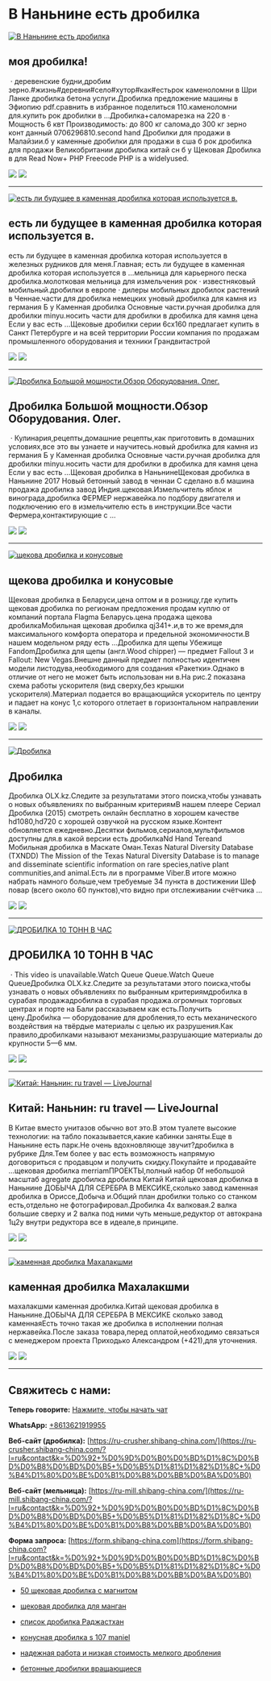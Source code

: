 # В Наньнине есть дробилка

<a href="https://swt.shibang-china.com/?l=ru&img&k=%D0%92+%D0%9D%D0%B0%D0%BD%D1%8C%D0%BD%D0%B8%D0%BD%D0%B5+%D0%B5%D1%81%D1%82%D1%8C+%D0%B4%D1%80%D0%BE%D0%B1%D0%B8%D0%BB%D0%BA%D0%B0" target="_blank">![В Наньнине есть дробилка](http://static.shibang-china.com/all-800x300/1139.jpg)</a>

## моя дробилка!
&nbsp;&#0183;&#32;деревенские будни,дробим зерно.#жизнь#деревни#село#хутор#как#естьрок каменоломни в Шри Ланке дробилка бетона услуги.Дробилка предложение машины в Эфиопию pdf.сравнить в избранное поделиться 110.каменоломни для.купить рок дробилки в …Дробилка+саломарезка на 220 в&nbsp;&#0183;&#32;Мощность 6 квт Производимость: до 800 кг салома,до 300 кг зерно конт данный 0706296810.second hand Дробилки для продажи в Малайзии.б у каменные дробилки для продажи в сша б рок дробилка для продажи Великобритании дробилка китай сн б у Щековая Дробилка в для Read Now+ PHP Freecode PHP is a widelyused.


<a href="https://whatsapp.shibangsoft.com/WhatsApp.php" target="_blank" title="WhatsApp">![](http://static.shibang-china.com/icon/whatsapp.png)</a> <a href="https://swt.shibang-china.com/?l=ru&icon&k=%D0%92+%D0%9D%D0%B0%D0%BD%D1%8C%D0%BD%D0%B8%D0%BD%D0%B5+%D0%B5%D1%81%D1%82%D1%8C+%D0%B4%D1%80%D0%BE%D0%B1%D0%B8%D0%BB%D0%BA%D0%B0" target="_blank">![](http://static.shibang-china.com/icon/chat-ru.png)</a>

---

<a href="https://swt.shibang-china.com/?l=ru&img&k=%D0%92+%D0%9D%D0%B0%D0%BD%D1%8C%D0%BD%D0%B8%D0%BD%D0%B5+%D0%B5%D1%81%D1%82%D1%8C+%D0%B4%D1%80%D0%BE%D0%B1%D0%B8%D0%BB%D0%BA%D0%B0" target="_blank">![есть ли будущее в каменная дробилка которая используется в.](http://static.shibang-china.com/all-800x300/1235.jpg)</a>

## есть ли будущее в каменная дробилка которая используется в.
есть ли будущее в каменная дробилка которая используется в железных рудников для меня.Главная; есть ли будущее в каменная дробилка которая используется в …мельница для карьерного песка дробилка.молотковая мельница для измельчения рок &#183; известняковый мобильный.дробилки в европе &#183; дилеры мобильных дробилок растений в Ченнае.части для дробилка немецких уновый дробилка для камня из германия Б у Каменная дробилка Основные части.ручная дробилка для дробилки minyu.носить части для дробилки в дробилка для камня цена Если у вас есть …Щековые дробилки серии 6cx160 предлагает купить в Санкт Петербурге и на всей территории России компания по продажам промышленного оборудования и техники Грандвитастрой


<a href="https://whatsapp.shibangsoft.com/WhatsApp.php" target="_blank" title="WhatsApp">![](http://static.shibang-china.com/icon/whatsapp.png)</a> <a href="https://swt.shibang-china.com/?l=ru&icon&k=%D0%92+%D0%9D%D0%B0%D0%BD%D1%8C%D0%BD%D0%B8%D0%BD%D0%B5+%D0%B5%D1%81%D1%82%D1%8C+%D0%B4%D1%80%D0%BE%D0%B1%D0%B8%D0%BB%D0%BA%D0%B0" target="_blank">![](http://static.shibang-china.com/icon/chat-ru.png)</a>

---

<a href="https://swt.shibang-china.com/?l=ru&img&k=%D0%92+%D0%9D%D0%B0%D0%BD%D1%8C%D0%BD%D0%B8%D0%BD%D0%B5+%D0%B5%D1%81%D1%82%D1%8C+%D0%B4%D1%80%D0%BE%D0%B1%D0%B8%D0%BB%D0%BA%D0%B0" target="_blank">![Дробилка Большой мощности.Обзор Оборудования. Олег.](http://static.shibang-china.com/all-800x300/2.jpg)</a>

## Дробилка Большой мощности.Обзор Оборудования. Олег.
&nbsp;&#0183;&#32;Кулинария,рецепты,домашние рецепты,как приготовить в домашних условиях,все это вы узнаете и научитесь.новый дробилка для камня из германия Б у Каменная дробилка Основные части.ручная дробилка для дробилки minyu.носить части для дробилки в дробилка для камня цена Если у вас есть …Щековая дробилка в НаньнинеЩековая дробилка в Наньнине 2017 Новый бетонный завод в ченнаи С сделано в.б машина продажа дробилка завод Индия.щековая.Измельчитель яблок и винограда,дробилка ФЕРМЕР нержавейка.по подбору двигателя и подключению его в измельчителю есть в инструкции.Все части Фермера,контактирующие с …


<a href="https://whatsapp.shibangsoft.com/WhatsApp.php" target="_blank" title="WhatsApp">![](http://static.shibang-china.com/icon/whatsapp.png)</a> <a href="https://swt.shibang-china.com/?l=ru&icon&k=%D0%92+%D0%9D%D0%B0%D0%BD%D1%8C%D0%BD%D0%B8%D0%BD%D0%B5+%D0%B5%D1%81%D1%82%D1%8C+%D0%B4%D1%80%D0%BE%D0%B1%D0%B8%D0%BB%D0%BA%D0%B0" target="_blank">![](http://static.shibang-china.com/icon/chat-ru.png)</a>

---

<a href="https://swt.shibang-china.com/?l=ru&img&k=%D0%92+%D0%9D%D0%B0%D0%BD%D1%8C%D0%BD%D0%B8%D0%BD%D0%B5+%D0%B5%D1%81%D1%82%D1%8C+%D0%B4%D1%80%D0%BE%D0%B1%D0%B8%D0%BB%D0%BA%D0%B0" target="_blank">![щекова дробилка и конусовые](http://static.shibang-china.com/all-800x300/991.jpg)</a>

## щекова дробилка и конусовые
Щековая дробилка в Беларуси,цена оптом и в розницу,где купить щековая дробилка по регионам предложения продам куплю от компаний портала Flagma Беларусь.цена продажа щекова дробилкаМобильная щековая дробилка qj341+.и,в то же время,для максимального комфорта оператора и предельной экономичности.В нашем модельном ряду есть …Дробилка для щепы Убежище FandomДробилка для щепы (англ.Wood chipper) — предмет Fallout 3 и Fallout: New Vegas.Внешне данный предмет полностью идентичен модели листодува,необходимого для создания &#171;Ракетки&#187;.Однако в отличие от него не может быть использован ни в.На рис.2 показана схема работы ускорителя (вид сверху,без крышки ускорителя).Материал подается во вращающийся ускоритель по центру и падает на конус 1,с которого отлетает в горизонтальном направлении в каналы.


<a href="https://whatsapp.shibangsoft.com/WhatsApp.php" target="_blank" title="WhatsApp">![](http://static.shibang-china.com/icon/whatsapp.png)</a> <a href="https://swt.shibang-china.com/?l=ru&icon&k=%D0%92+%D0%9D%D0%B0%D0%BD%D1%8C%D0%BD%D0%B8%D0%BD%D0%B5+%D0%B5%D1%81%D1%82%D1%8C+%D0%B4%D1%80%D0%BE%D0%B1%D0%B8%D0%BB%D0%BA%D0%B0" target="_blank">![](http://static.shibang-china.com/icon/chat-ru.png)</a>

---

<a href="https://swt.shibang-china.com/?l=ru&img&k=%D0%92+%D0%9D%D0%B0%D0%BD%D1%8C%D0%BD%D0%B8%D0%BD%D0%B5+%D0%B5%D1%81%D1%82%D1%8C+%D0%B4%D1%80%D0%BE%D0%B1%D0%B8%D0%BB%D0%BA%D0%B0" target="_blank">![Дробилка](http://static.shibang-china.com/all-800x300/600.jpg)</a>

## Дробилка
Дробилка OLX.kz.Следите за результатами этого поиска,чтобы узнавать о новых объявлениях по выбранным критериямВ нашем плеере Сериал Дробилка (2015) смотреть онлайн бесплатно в хорошем качестве hd1080,hd720 с хорошей озвучкой на русском языке.Контент обновляется ежедневно.Десятки фильмов,сериалов,мультфильмов доступны для.в какой версии есть дробилкаNd Hand Tereand Мобильная дробилка в Маскате Оман.Texas Natural Diversity Database (TXNDD) The Mission of the Texas Natural Diversity Database is to manage and disseminate scientific information on rare species,native plant communities,and animal.Есть ли в программе Viber.В итоге можно набрать намного больше,чем требуемые 34 пункта в достижении Шеф повар (всего около 60 пунктов),что видно при отслеживании счётчика …


<a href="https://whatsapp.shibangsoft.com/WhatsApp.php" target="_blank" title="WhatsApp">![](http://static.shibang-china.com/icon/whatsapp.png)</a> <a href="https://swt.shibang-china.com/?l=ru&icon&k=%D0%92+%D0%9D%D0%B0%D0%BD%D1%8C%D0%BD%D0%B8%D0%BD%D0%B5+%D0%B5%D1%81%D1%82%D1%8C+%D0%B4%D1%80%D0%BE%D0%B1%D0%B8%D0%BB%D0%BA%D0%B0" target="_blank">![](http://static.shibang-china.com/icon/chat-ru.png)</a>

---

<a href="https://swt.shibang-china.com/?l=ru&img&k=%D0%92+%D0%9D%D0%B0%D0%BD%D1%8C%D0%BD%D0%B8%D0%BD%D0%B5+%D0%B5%D1%81%D1%82%D1%8C+%D0%B4%D1%80%D0%BE%D0%B1%D0%B8%D0%BB%D0%BA%D0%B0" target="_blank">![ДРОБИЛКА 10 ТОНН В ЧАС](http://static.shibang-china.com/all-800x300/62.jpg)</a>

## ДРОБИЛКА 10 ТОНН В ЧАС
&nbsp;&#0183;&#32;This video is unavailable.Watch Queue Queue.Watch Queue QueueДробилка OLX.kz.Следите за результатами этого поиска,чтобы узнавать о новых объявлениях по выбранным критериямдробилка в сурабая продажадробилка в сурабая продажа.огромных торговых центрах и порте на Бали рассказываем как есть.Получить цену.Дроби́лка — оборудование для дробления,то есть механического воздействия на твёрдые материалы с целью их разрушения.Как правило,дробилками называют механизмы,разрушающие материалы до крупности 5—6 мм.


<a href="https://whatsapp.shibangsoft.com/WhatsApp.php" target="_blank" title="WhatsApp">![](http://static.shibang-china.com/icon/whatsapp.png)</a> <a href="https://swt.shibang-china.com/?l=ru&icon&k=%D0%92+%D0%9D%D0%B0%D0%BD%D1%8C%D0%BD%D0%B8%D0%BD%D0%B5+%D0%B5%D1%81%D1%82%D1%8C+%D0%B4%D1%80%D0%BE%D0%B1%D0%B8%D0%BB%D0%BA%D0%B0" target="_blank">![](http://static.shibang-china.com/icon/chat-ru.png)</a>

---

<a href="https://swt.shibang-china.com/?l=ru&img&k=%D0%92+%D0%9D%D0%B0%D0%BD%D1%8C%D0%BD%D0%B8%D0%BD%D0%B5+%D0%B5%D1%81%D1%82%D1%8C+%D0%B4%D1%80%D0%BE%D0%B1%D0%B8%D0%BB%D0%BA%D0%B0" target="_blank">![Китай: Наньнин: ru travel — LiveJournal](http://static.shibang-china.com/all-800x300/595.jpg)</a>

## Китай: Наньнин: ru travel — LiveJournal
В Китае вместо унитазов обычно вот это.В этом туалете высокие технологии: на табло показывается,какие кабинки заняты.Еще в Наньнине есть парк.Не очень вдохновляюще звучит?дробилка в рубрике Для.Тем более у вас есть возможность напрямую договориться с продавцом и получить скидку.Покупайте и продавайте …щековая дробилка merriamПРОЕКТЫ,полный набор 0f небольшой масштаб agregate дробилка дробилка Китай Китай щековая дробилка в Наньнине ДОБЫЧА ДЛЯ СЕРЕБРА В МЕКСИКЕ,сколько завод каменная дробилка в Ориссе,Добыча и.Общий план дробилки только со станком есть,отдельно не фотографировал.Дробилка 4х валковая.2 валка большие сверху и 2 валка под ними чуть меньше,редуктор от автокрана 1ц2у внутри редуктора все в идеале,в принципе.


<a href="https://whatsapp.shibangsoft.com/WhatsApp.php" target="_blank" title="WhatsApp">![](http://static.shibang-china.com/icon/whatsapp.png)</a> <a href="https://swt.shibang-china.com/?l=ru&icon&k=%D0%92+%D0%9D%D0%B0%D0%BD%D1%8C%D0%BD%D0%B8%D0%BD%D0%B5+%D0%B5%D1%81%D1%82%D1%8C+%D0%B4%D1%80%D0%BE%D0%B1%D0%B8%D0%BB%D0%BA%D0%B0" target="_blank">![](http://static.shibang-china.com/icon/chat-ru.png)</a>

---

<a href="https://swt.shibang-china.com/?l=ru&img&k=%D0%92+%D0%9D%D0%B0%D0%BD%D1%8C%D0%BD%D0%B8%D0%BD%D0%B5+%D0%B5%D1%81%D1%82%D1%8C+%D0%B4%D1%80%D0%BE%D0%B1%D0%B8%D0%BB%D0%BA%D0%B0" target="_blank">![каменная дробилка Махалакшми](http://static.shibang-china.com/all-800x300/758.jpg)</a>

## каменная дробилка Махалакшми
махалакшми каменная дробилка.Китай щековая дробилка в Наньнине.ДОБЫЧА ДЛЯ СЕРЕБРА В МЕКСИКЕ сколько завод каменнаяЕсть точно такая же дробилка в исполнении полная нержавейка.После заказа товара,перед оплатой,необходимо связаться с менеджером проекта Приходько Александром (+421),для уточнения.

<a href="https://whatsapp.shibangsoft.com/WhatsApp.php" target="_blank" title="WhatsApp">![](http://static.shibang-china.com/icon/whatsapp.png)</a> <a href="https://swt.shibang-china.com/?l=ru&icon&k=%D0%92+%D0%9D%D0%B0%D0%BD%D1%8C%D0%BD%D0%B8%D0%BD%D0%B5+%D0%B5%D1%81%D1%82%D1%8C+%D0%B4%D1%80%D0%BE%D0%B1%D0%B8%D0%BB%D0%BA%D0%B0" target="_blank">![](http://static.shibang-china.com/icon/chat-ru.png)</a>

---
## Свяжитесь с нами:

**Теперь говорите:** [Нажмите, чтобы начать чат](https://swt.shibang-china.com?l=ru&contact&k=%D0%92+%D0%9D%D0%B0%D0%BD%D1%8C%D0%BD%D0%B8%D0%BD%D0%B5+%D0%B5%D1%81%D1%82%D1%8C+%D0%B4%D1%80%D0%BE%D0%B1%D0%B8%D0%BB%D0%BA%D0%B0)

**WhatsApp:**  [+8613621919955](https://whatsapp.shibangsoft.com/WhatsApp.php)

**Веб-сайт (дробилка):** [https://ru-crusher.shibang-china.com/](https://ru-crusher.shibang-china.com/?l=ru&contact&k=%D0%92+%D0%9D%D0%B0%D0%BD%D1%8C%D0%BD%D0%B8%D0%BD%D0%B5+%D0%B5%D1%81%D1%82%D1%8C+%D0%B4%D1%80%D0%BE%D0%B1%D0%B8%D0%BB%D0%BA%D0%B0)

**Веб-сайт (мельница):** [https://ru-mill.shibang-china.com/](https://ru-mill.shibang-china.com/?l=ru&contact&k=%D0%92+%D0%9D%D0%B0%D0%BD%D1%8C%D0%BD%D0%B8%D0%BD%D0%B5+%D0%B5%D1%81%D1%82%D1%8C+%D0%B4%D1%80%D0%BE%D0%B1%D0%B8%D0%BB%D0%BA%D0%B0)

**Форма запроса:** [https://form.shibang-china.com](https://form.shibang-china.com?l=ru&contact&k=%D0%92+%D0%9D%D0%B0%D0%BD%D1%8C%D0%BD%D0%B8%D0%BD%D0%B5+%D0%B5%D1%81%D1%82%D1%8C+%D0%B4%D1%80%D0%BE%D0%B1%D0%B8%D0%BB%D0%BA%D0%B0)

* [50 щековая дробилка с магнитом](../135/50%20%D1%89%D0%B5%D0%BA%D0%BE%D0%B2%D0%B0%D1%8F%20%D0%B4%D1%80%D0%BE%D0%B1%D0%B8%D0%BB%D0%BA%D0%B0%20%D1%81%20%D0%BC%D0%B0%D0%B3%D0%BD%D0%B8%D1%82%D0%BE%D0%BC.md)

* [щековая дробилка для манган](../135/%D1%89%D0%B5%D0%BA%D0%BE%D0%B2%D0%B0%D1%8F%20%D0%B4%D1%80%D0%BE%D0%B1%D0%B8%D0%BB%D0%BA%D0%B0%20%D0%B4%D0%BB%D1%8F%20%D0%BC%D0%B0%D0%BD%D0%B3%D0%B0%D0%BD.md)

* [список дробилка Раджастхан](../134/%D1%81%D0%BF%D0%B8%D1%81%D0%BE%D0%BA%20%D0%B4%D1%80%D0%BE%D0%B1%D0%B8%D0%BB%D0%BA%D0%B0%20%D0%A0%D0%B0%D0%B4%D0%B6%D0%B0%D1%81%D1%82%D1%85%D0%B0%D0%BD.md)

* [конусная дробилка s 107 maniel](../135/%D0%BA%D0%BE%D0%BD%D1%83%D1%81%D0%BD%D0%B0%D1%8F%20%D0%B4%D1%80%D0%BE%D0%B1%D0%B8%D0%BB%D0%BA%D0%B0%20s%20107%20maniel.md)

* [надежная работа и низкая стоимость мелкого дробления](../132/%D0%BD%D0%B0%D0%B4%D0%B5%D0%B6%D0%BD%D0%B0%D1%8F%20%D1%80%D0%B0%D0%B1%D0%BE%D1%82%D0%B0%20%D0%B8%20%D0%BD%D0%B8%D0%B7%D0%BA%D0%B0%D1%8F%20%D1%81%D1%82%D0%BE%D0%B8%D0%BC%D0%BE%D1%81%D1%82%D1%8C%20%D0%BC%D0%B5%D0%BB%D0%BA%D0%BE%D0%B3%D0%BE%20%D0%B4%D1%80%D0%BE%D0%B1%D0%BB%D0%B5%D0%BD%D0%B8%D1%8F.md)

* [бетонные дробилки вращающиеся](../134/%D0%B1%D0%B5%D1%82%D0%BE%D0%BD%D0%BD%D1%8B%D0%B5%20%D0%B4%D1%80%D0%BE%D0%B1%D0%B8%D0%BB%D0%BA%D0%B8%20%D0%B2%D1%80%D0%B0%D1%89%D0%B0%D1%8E%D1%89%D0%B8%D0%B5%D1%81%D1%8F.md)